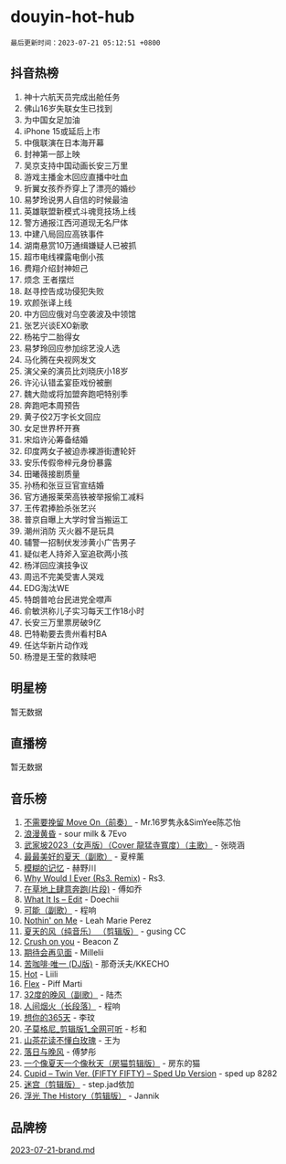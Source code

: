 # douyin-hot-hub

`最后更新时间：2023-07-21 05:12:51 +0800`

## 抖音热榜

1. 神十六航天员完成出舱任务
1. 佛山16岁失联女生已找到
1. 为中国女足加油
1. iPhone 15或延后上市
1. 中俄联演在日本海开幕
1. 封神第一部上映
1. 吴京支持中国动画长安三万里
1. 游戏主播金木回应直播中吐血
1. 折翼女孩乔乔穿上了漂亮的婚纱
1. 易梦玲说男人自信的时候最油
1. 英雄联盟新模式斗魂竞技场上线
1. 警方通报江西河道现无名尸体
1. 中建八局回应高铁事件
1. 湖南悬赏10万通缉嫌疑人已被抓
1. 超市电线裸露电倒小孩
1. 费翔介绍封神妲己
1. 烦念 王者摆烂
1. 赵寻控告成功侵犯失败
1. 欢颜张译上线
1. 中方回应俄对乌空袭波及中领馆
1. 张艺兴谈EXO新歌
1. 杨祐宁二胎得女
1. 易梦玲回应参加综艺没人选
1. 马化腾在央视网发文
1. 演父亲的演员比刘晓庆小18岁
1. 许沁认错孟宴臣戏份被删
1. 魏大勋或将加盟奔跑吧特别季
1. 奔跑吧本周预告
1. 黄子佼2万字长文回应
1. 女足世界杯开赛
1. 宋焰许沁筹备结婚
1. 印度两女子被迫赤裸游街遭轮奸
1. 安乐传假帝梓元身份暴露
1. 田曦薇接剧质量
1. 孙杨和张豆豆官宣结婚
1. 官方通报莱荣高铁被举报偷工减料
1. 王传君捧脸杀张艺兴
1. 普京自曝上大学时曾当搬运工
1. 潮州消防 灭火器不是玩具
1. 辅警一招制伏发涉黄小广告男子
1. 疑似老人持斧入室追砍两小孩
1. 杨洋回应演技争议
1. 周迅不完美受害人哭戏
1. EDG淘汰WE
1. 特朗普呛台民进党全噤声
1. 俞敏洪称儿子实习每天工作18小时
1. 长安三万里票房破9亿
1. 巴特勒要去贵州看村BA
1. 任达华新片动作戏
1. 杨澄是王莹的救赎吧

## 明星榜

暂无数据

## 直播榜

暂无数据

## 音乐榜

1. [不需要挽留 Move On（前奏）](https://sf3-cdn-tos.douyinstatic.com/obj/tos-cn-ve-2774/ooCBhgCCkF4nExzQL9WZSUbitfA8IsDkgQIYhe) - Mr.16罗隽永&SimYee陈芯怡
1. [浪漫黄昏](https://sf3-cdn-tos.douyinstatic.com/obj/tos-cn-ve-2774/a2e4e0b8cf8b4cc0a6bfed7cd21bd5a0) - sour milk & 7Evo
1. [武家坡2023（女声版）（Cover 龍猛寺寬度）（主歌）](https://sf3-cdn-tos.douyinstatic.com/obj/tos-cn-ve-2774/oEIACj0tGBoytgZUwEUCP8DAIgnZfwGIfb9xjD) - 张晓涵
1. [最最美好的夏天（副歌）](https://sf6-cdn-tos.douyinstatic.com/obj/tos-cn-ve-2774/o4FMghDLZkPIkCutdrsXlbTHcaZztBfeCp9AFS) - 夏梓薰
1. [模糊的记忆](https://sf3-cdn-tos.douyinstatic.com/obj/tos-cn-ve-2774/ocrRNOQnkB1MNO9eD1sd3CIytBehbIbglZUFAT) - 赫野川
1. [Why Would I Ever (Rs3. Remix)](https://sf3-cdn-tos.douyinstatic.com/obj/tos-cn-ve-2774/oQNX0xZhO8IXeCRjCJQUZzkfQNLi2ItDAzEBgz) - Rs3.
1. [在草地上肆意奔跑(片段)](https://sf6-cdn-tos.douyinstatic.com/obj/tos-cn-ve-2774/8831d494742f45dabdfa8adb8b817259) - 傅如乔
1. [What It Is – Edit](https://sf6-cdn-tos.douyinstatic.com/obj/tos-cn-ve-2774/o0mszhwrI3yCyGWBMAaQUof2lTzIXANSLrBh4L) - Doechii
1. [可能（副歌）](https://sf6-cdn-tos.douyinstatic.com/obj/tos-cn-ve-2774/cde1731888894259b333569393c2fb51) - 程响
1. [Nothin' on Me](https://sf6-cdn-tos.douyinstatic.com/obj/tos-cn-ve-2774/4db3d954346848aaa9ec9709bb1eace1) - Leah Marie Perez
1. [夏天的风（纯音乐） （剪辑版）](https://sf3-cdn-tos.douyinstatic.com/obj/tos-cn-ve-2774/oUzLjBZZFQAoNRmGokEeD5zfQCObp6UeFAnTa6) - gusing CC
1. [Crush on you](https://sf6-cdn-tos.douyinstatic.com/obj/tos-cn-ve-2774/b23c3d5786714e90898fb2a43fb44ff7) - Beacon Z
1. [期待会再见面](https://sf6-cdn-tos.douyinstatic.com/obj/tos-cn-ve-2774/oILtyb5PbgnZnnFogRIDCNBDmAzeQk8BjThRfX) - Millelii
1. [苦咖啡·唯一 (DJ版)](https://sf6-cdn-tos.douyinstatic.com/obj/tos-cn-ve-2774/oohZWXUzNXlh9bzpBgNUfJCQHGILwWgDBaejQt) - 那奇沃夫/KKECHO
1. [Hot](https://sf6-cdn-tos.douyinstatic.com/obj/tos-cn-ve-2774/a63be641febf4335a8996c8a877dee1c) - Liili
1. [Flex](https://sf6-cdn-tos.douyinstatic.com/obj/tos-cn-ve-2774/fdd81ae057724bbe9f599a36af513da8) - Piff Marti
1. [32度的晚风（副歌）](https://sf6-cdn-tos.douyinstatic.com/obj/tos-cn-ve-2774/o8mEd4CARee2Lv5ReRW2KyIyZ9Q1YojfPZyXHA) - 陆杰
1. [人间烟火（长段落）](https://sf6-cdn-tos.douyinstatic.com/obj/tos-cn-ve-2774/eeb7f9f284d74db097f8341ace44bfa2) - 程响
1. [想你的365天](https://sf6-cdn-tos.douyinstatic.com/obj/tos-cn-ve-2774/f9f7574abe01480a95d11e74817984b4) - 李玟
1. [子莫格尼_剪辑版1_全网可听](https://sf6-cdn-tos.douyinstatic.com/obj/tos-cn-ve-2774/okgjBiZZDqmeFfACngDQ48okZJ9knBMDtbwo8Q) - 杉和
1. [山茶花读不懂白玫瑰](https://sf6-cdn-tos.douyinstatic.com/obj/tos-cn-ve-2774/osfn8B7DktrRHEPJgPCfDbw7QDQEkwC16BxZg9) - 王为
1. [落日与晚风](https://sf6-cdn-tos.douyinstatic.com/obj/tos-cn-ve-2774/oIGWNBzwrUqAmfsCxckzkGhWQIaAAUgU19HChy) - 傅梦彤
1. [一个像夏天一个像秋天（房猫剪辑版）](https://sf3-cdn-tos.douyinstatic.com/obj/tos-cn-ve-2774/a5a649d88ef0437b918efc8be7005a59) - 房东的猫
1. [Cupid – Twin Ver. (FIFTY FIFTY) – Sped Up Version](https://sf6-cdn-tos.douyinstatic.com/obj/tos-cn-ve-2774/oMonQQ6t8nCfUnw44y8XBZkJytCgEBtWYebB2D) - sped up 8282
1. [迷宫（剪辑版）](https://sf3-cdn-tos.douyinstatic.com/obj/tos-cn-ve-2774/oUkKabRnnDiI8GjaQrDHYQh0VCgQB0AA4ezefF) - step.jad依加
1. [浮光 The History（剪辑版）](https://sf6-cdn-tos.douyinstatic.com/obj/tos-cn-ve-2774/oIkABGgUD0nCgDneOBBKSj79UBoAZtQjIi3fbl) - Jannik

## 品牌榜

[2023-07-21-brand.md](2023-07-21-brand.md)

